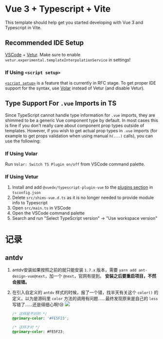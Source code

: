 # Vue 3 + Typescript + Vite

This template should help get you started developing with Vue 3 and Typescript in Vite.

## Recommended IDE Setup

[VSCode](https://code.visualstudio.com/) + [Vetur](https://marketplace.visualstudio.com/items?itemName=octref.vetur). Make sure to enable `vetur.experimental.templateInterpolationService` in settings!

### If Using `<script setup>`

[`<script setup>`](https://github.com/vuejs/rfcs/pull/227) is a feature that is currently in RFC stage. To get proper IDE support for the syntax, use [Volar](https://marketplace.visualstudio.com/items?itemName=johnsoncodehk.volar) instead of Vetur (and disable Vetur).

## Type Support For `.vue` Imports in TS

Since TypeScript cannot handle type information for `.vue` imports, they are shimmed to be a generic Vue component type by default. In most cases this is fine if you don't really care about component prop types outside of templates. However, if you wish to get actual prop types in `.vue` imports (for example to get props validation when using manual `h(...)` calls), you can use the following:

### If Using Volar

Run `Volar: Switch TS Plugin on/off` from VSCode command palette.

### If Using Vetur

1. Install and add `@vuedx/typescript-plugin-vue` to the [plugins section](https://www.typescriptlang.org/tsconfig#plugins) in `tsconfig.json`
2. Delete `src/shims-vue.d.ts` as it is no longer needed to provide module info to Typescript
3. Open `src/main.ts` in VSCode
4. Open the VSCode command palette
5. Search and run "Select TypeScript version" -> "Use workspace version"

# 记录
## antdv
1. antdv安装如果按照之前的就只能安装 `1.7.x` 版本，需要 `yarn add ant-design-vue@next`，加一个 `@next`，官网有提到。
**安装之后要重启项目，不然会报错。**

2. 在引入自定义的 `antdv` 样式的时候，报了一个错，找半天有关这个 `color()` 的定义，以为是源码里 `color` 方法的调用有问题……最终发现原来是自己的 `less` 写错了……还是得细心啊!😢
![](https://i.loli.net/2021/03/23/VMlHJIFTBLEkPfw.png)
    ```css
    /* 这样是不对的 */
    @primary-color: '#FE5F23';

    /* 这样才对 */
    @primary-color: #FE5F23;
    ```